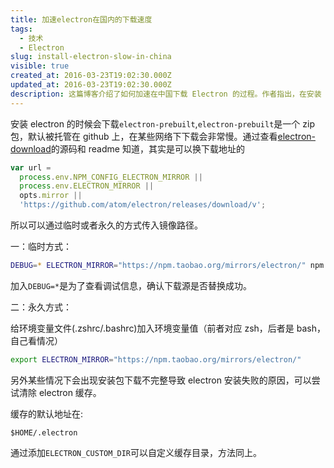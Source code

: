 ```yaml
---
title: 加速electron在国内的下载速度
tags:
  - 技术
  - Electron
slug: install-electron-slow-in-china
visible: true
created_at: 2016-03-23T19:02:30.000Z
updated_at: 2016-03-23T19:02:30.000Z
description: 这篇博客介绍了如何加速在中国下载 Electron 的过程。作者指出，在安装 Electron 时，会下载 electron-prebuilt 这个 zip 包，而该包默认被托管在 GitHub 上，因此在某些网络下下载会非常慢。为了解决这个问题，作者介绍了通过修改下载地址来加速下载的方法。作者提供了两种方式，一种是临时方式，通过在 npm install 命令前加入 ELECTRON_MIRROR 环境变量来指定下载地址；另一种是永久方式，通过修改环境变量文件来设置 ELECTRON_MIRROR 环境变量。最终，作者提醒读者在设置下载地址时，需要注意调试信息，以确认下载源是否替换成功。
---
```


安装 electron 的时候会下载`electron-prebuilt`,`electron-prebuilt`是一个 zip 包，默认被托管在 github 上，在某些网络下下载会非常慢。通过查看[electron-download](https://github.com/electron-userland/electron-download/blob/master/index.js)的源码和 readme 知道，其实是可以换下载地址的

```javascript
var url =
  process.env.NPM_CONFIG_ELECTRON_MIRROR ||
  process.env.ELECTRON_MIRROR ||
  opts.mirror ||
  'https://github.com/atom/electron/releases/download/v';
```

所以可以通过临时或者永久的方式传入镜像路径。

一：临时方式：

```bash
DEBUG=* ELECTRON_MIRROR="https://npm.taobao.org/mirrors/electron/" npm install electron
```

加入`DEBUG=*`是为了查看调试信息，确认下载源是否替换成功。

二：永久方式：

给环境变量文件(.zshrc/.bashrc)加入环境变量值（前者对应 zsh，后者是 bash，自己看情况）

```bash
export ELECTRON_MIRROR="https://npm.taobao.org/mirrors/electron/"
```

另外某些情况下会出现安装包下载不完整导致 electron 安装失败的原因，可以尝试清除 electron 缓存。

缓存的默认地址在:

```text
$HOME/.electron
```

通过添加`ELECTRON_CUSTOM_DIR`可以自定义缓存目录，方法同上。
